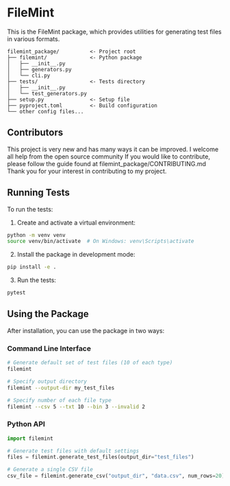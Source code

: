 # FileMint

This is the FileMint package, which provides utilities for generating test files in various formats.

```
filemint_package/          <- Project root
├── filemint/              <- Python package
│   ├── __init__.py
│   ├── generators.py
│   └── cli.py
├── tests/                 <- Tests directory
│   ├── __init__.py
│   └── test_generators.py
├── setup.py               <- Setup file
├── pyproject.toml         <- Build configuration
└── other config files...
```
## Contributors
This project is very new and has many ways it can be improved. 
I welcome all help from the open source community
If you would like to contribute, please follow the guide found at filemint_package/CONTRIBUTING.md
Thank you for your interest in contributing to my project.
## Running Tests

To run the tests:

1. Create and activate a virtual environment:

```bash
python -m venv venv
source venv/bin/activate  # On Windows: venv\Scripts\activate
```

2. Install the package in development mode:

```bash
pip install -e .
```

3. Run the tests:

```bash
pytest
```

## Using the Package

After installation, you can use the package in two ways:

### Command Line Interface

```bash
# Generate default set of test files (10 of each type)
filemint

# Specify output directory
filemint --output-dir my_test_files

# Specify number of each file type
filemint --csv 5 --txt 10 --bin 3 --invalid 2
```

### Python API

```python
import filemint

# Generate test files with default settings
files = filemint.generate_test_files(output_dir="test_files")

# Generate a single CSV file
csv_file = filemint.generate_csv("output_dir", "data.csv", num_rows=20)
```

